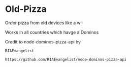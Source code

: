 # Old-Pizza
Order pizza from old devices like a wii

Works in all countries which havge a Dominos

Credit to node-dominos-pizza-api by 

    RIAEvangelist

    https://github.com/RIAEvangelist/node-dominos-pizza-api
